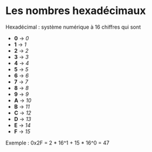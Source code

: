 # Les nombres hexadécimaux

Hexadécimal : système numérique à 16 chiffres qui sont

 - **0** -> *0*
 - **1** -> *1*
 - **2** -> *2*
 - **3** -> *3*
 - **4** -> *4*
 - **5** -> *5*
 - **6** -> *6*
 - **7** -> *7*
 - **8** -> *8*
 - **9** -> *9*
 - **A** -> *10*
 - **B** -> *11*
 - **C** -> *12*
 - **D** -> *13*
 - **E** -> *14*
 - **F** -> *15*

Exemple : 0x2F = 2 * 16^1 + 15 * 16^0 = 47
